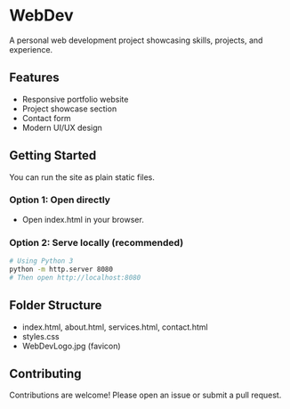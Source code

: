 # WebDev

A personal web development project showcasing skills, projects, and experience.

## Features

- Responsive portfolio website
- Project showcase section
- Contact form
- Modern UI/UX design

## Getting Started

You can run the site as plain static files.

### Option 1: Open directly
- Open index.html in your browser.

### Option 2: Serve locally (recommended)
```bash
# Using Python 3
python -m http.server 8080
# Then open http://localhost:8080
```

## Folder Structure

- index.html, about.html, services.html, contact.html
- styles.css
- WebDevLogo.jpg (favicon)

## Contributing

Contributions are welcome! Please open an issue or submit a pull request.

